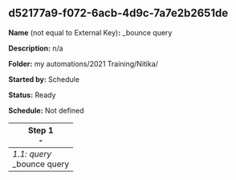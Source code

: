 ## d52177a9-f072-6acb-4d9c-7a7e2b2651de

**Name** (not equal to External Key)**:** _bounce query

**Description:** n/a

**Folder:** my automations/2021 Training/Nitika/

**Started by:** Schedule

**Status:** Ready

**Schedule:** Not defined

| Step 1<br>_-_ |
| --- |
| _1.1: query_<br>_bounce query |
